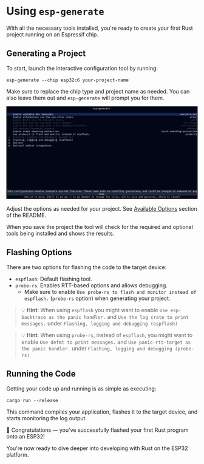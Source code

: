 # Using `esp-generate`

With all the necessary tools installed, you're ready to create your first Rust project running on an Espressif chip.

## Generating a Project

To start, launch the interactive configuration tool by running:

```shell
esp-generate --chip esp32c6 your-project-name
```

Make sure to replace the chip type and project name as needed. You can also leave them out and `esp-generate` will prompt you for them.

![Screenshot](../assets/esp-generate.png)

Adjust the options as needed for your project. See [Available Options][available-options] section of the README.

[available-options]: https://github.com/esp-rs/esp-generate?tab=readme-ov-file#available-options


When you save the project the tool will check for the required and optional tools being installed and shows the results.

## Flashing Options

There are two options for flashing the code to the target device:

- `espflash`: Default flashing tool.
- `probe-rs`: Enables RTT-based options and allows debugging.
  - Make sure to enable `Use probe-rs to flash and monitor instead of espflash.` (`probe-rs` option) when generating your project.

> 💡 **Hint**: When using `espflash` you might want to enable `Use esp-backtrace as the panic handler.` and `Use the log crate to print messages.` under `Flashing, logging and debugging (espflash)`

> 💡 **Hint**: When using `probe-rs`, instead of `espflash`, you might want to enable `Use defmt to print messages.` and `Use panic-rtt-target as the panic handler.` under `Flashing, logging and debugging (probe-rs)`

## Running the Code

Getting your code up and running is as simple as executing:

```shell
cargo run --release
```

This command compiles your application, flashes it to the target device, and starts monitoring the log output.

🎉 Congratulations — you've successfully flashed your first Rust program onto an ESP32!

You're now ready to dive deeper into developing with Rust on the ESP32 platform.
